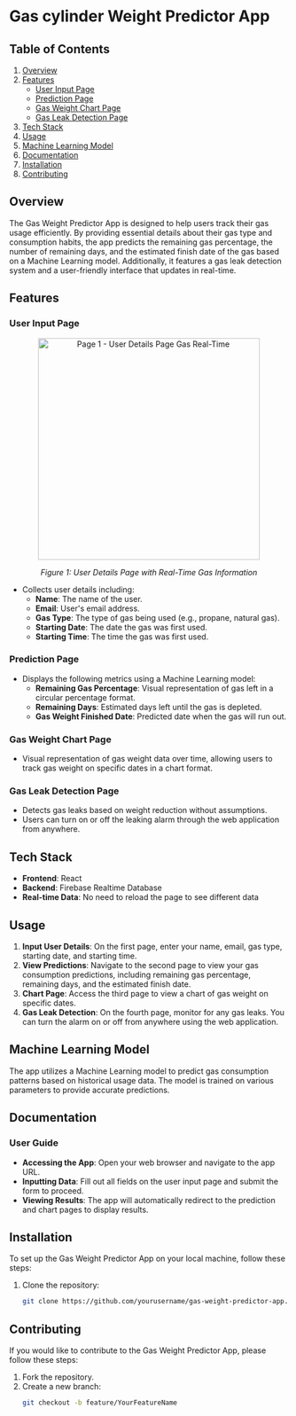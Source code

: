 # Gas cylinder Weight Predictor App

## Table of Contents

1. [Overview](#overview)
2. [Features](#features)
   - [User Input Page](#user-input-page)
   - [Prediction Page](#prediction-page)
   - [Gas Weight Chart Page](#gas-weight-chart-page)
   - [Gas Leak Detection Page](#gas-leak-detection-page)
3. [Tech Stack](#tech-stack)
4. [Usage](#usage)
5. [Machine Learning Model](#machine-learning-model)
6. [Documentation](#documentation)
7. [Installation](#installation)
8. [Contributing](#contributing)

## Overview

The Gas Weight Predictor App is designed to help users track their gas usage efficiently. By providing essential details about their gas type and consumption habits, the app predicts the remaining gas percentage, the number of remaining days, and the estimated finish date of the gas based on a Machine Learning model. Additionally, it features a gas leak detection system and a user-friendly interface that updates in real-time.

## Features

### User Input Page

<div align="center">
  <img src="https://github.com/user-attachments/assets/7f5435c4-715e-4abe-b004-ad2f869ab205" alt="Page 1 - User Details Page Gas Real-Time" height="400">
  <p><em>Figure 1: User Details Page with Real-Time Gas Information</em></p>
</div>

- Collects user details including:
  - **Name**: The name of the user.
  - **Email**: User's email address.
  - **Gas Type**: The type of gas being used (e.g., propane, natural gas).
  - **Starting Date**: The date the gas was first used.
  - **Starting Time**: The time the gas was first used.

### Prediction Page
- Displays the following metrics using a Machine Learning model:
  - **Remaining Gas Percentage**: Visual representation of gas left in a circular percentage format.
  - **Remaining Days**: Estimated days left until the gas is depleted.
  - **Gas Weight Finished Date**: Predicted date when the gas will run out.

### Gas Weight Chart Page
- Visual representation of gas weight data over time, allowing users to track gas weight on specific dates in a chart format.

### Gas Leak Detection Page
- Detects gas leaks based on weight reduction without assumptions.
- Users can turn on or off the leaking alarm through the web application from anywhere.

## Tech Stack

- **Frontend**: React
- **Backend**: Firebase Realtime Database
- **Real-time Data**: No need to reload the page to see different data

## Usage

1. **Input User Details**: On the first page, enter your name, email, gas type, starting date, and starting time.
2. **View Predictions**: Navigate to the second page to view your gas consumption predictions, including remaining gas percentage, remaining days, and the estimated finish date.
3. **Chart Page**: Access the third page to view a chart of gas weight on specific dates.
4. **Gas Leak Detection**: On the fourth page, monitor for any gas leaks. You can turn the alarm on or off from anywhere using the web application.

## Machine Learning Model

The app utilizes a Machine Learning model to predict gas consumption patterns based on historical usage data. The model is trained on various parameters to provide accurate predictions.

## Documentation

### User Guide
- **Accessing the App**: Open your web browser and navigate to the app URL.
- **Inputting Data**: Fill out all fields on the user input page and submit the form to proceed.
- **Viewing Results**: The app will automatically redirect to the prediction and chart pages to display results.

## Installation

To set up the Gas Weight Predictor App on your local machine, follow these steps:

1. Clone the repository:
   ```bash
   git clone https://github.com/yourusername/gas-weight-predictor-app.git

## Contributing

If you would like to contribute to the Gas Weight Predictor App, please follow these steps:

1. Fork the repository.
2. Create a new branch:
   ```bash
   git checkout -b feature/YourFeatureName



